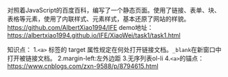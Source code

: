 对照着JavaScript的百度百科，编写了一个静态页面。使用了链接、表单、块、表格等元素，使用了内联样式、元素样式，基本还原了网站的样貌。
https://github.com/AlbertXiao1994/IFE
demo地址：https://albertxiao1994.github.io/IFE/XiaoWei/task1/task1.html

知识点：
1.`<a>` 标签的 target 属性规定在何处打开链接文档。`_blank`在新窗口中打开被链接文档。
2.margin-left:左外边距
3.无序列表ol-li
4.`<a>`的锚点：https://www.cnblogs.com/zxn-9588/p/8794615.html
